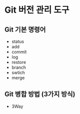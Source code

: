 # Git 버전 관리 도구 
## Git 기본 명령어

- status
- add
- commit
- log
- restore
- branch
- swtich
- merge

## Git 병합 방법 (3가지 방식)
- 3Way